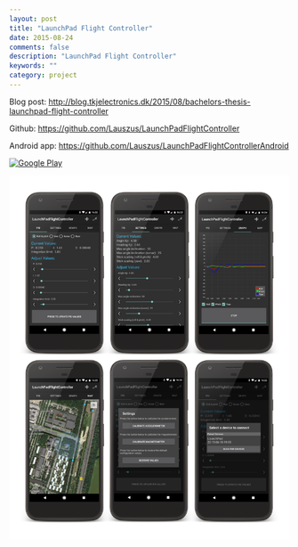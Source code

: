 ```yaml
---
layout: post
title: "LaunchPad Flight Controller"
date: 2015-08-24
comments: false
description: "LaunchPad Flight Controller"
keywords: ""
category: project
---
```


Blog post: <http://blog.tkjelectronics.dk/2015/08/bachelors-thesis-launchpad-flight-controller>

Github: <https://github.com/Lauszus/LaunchPadFlightController>

Android app: <https://github.com/Lauszus/LaunchPadFlightControllerAndroid>

<!-- LaunchPad Flight Controller playlist -->
<div class="youtube" id="HXX-2L1hKgI?list=PLRBI0ZWd8RfBnD1IZzrBdREjrzRAjWMqg"></div>

<a style="border-bottom: none;" href="http://play.google.com/store/apps/details?id=com.lauszus.launchpadflightcontrollerandroid.app"><img src="https://play.google.com/intl/en_us/badges/images/generic/en_badge_web_generic.png" alt="Google Play" width="200px"/></a>

<img src="https://github.com/Lauszus/LaunchPadFlightControllerAndroid/raw/master/android_screenshots.png" width="600"/>
